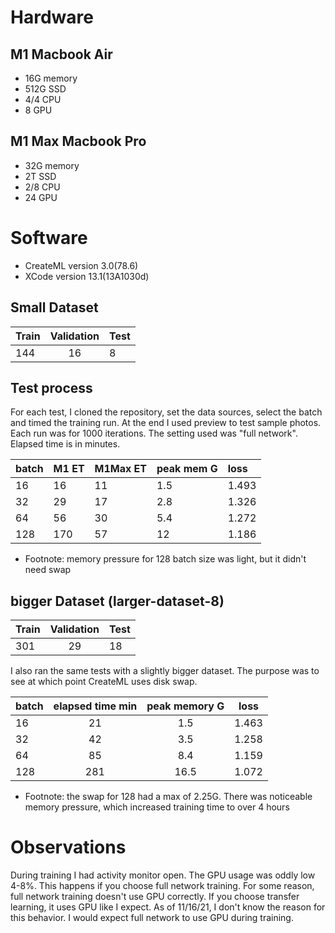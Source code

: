 # Hardware

## M1 Macbook Air
* 16G memory
* 512G SSD
* 4/4 CPU
* 8 GPU

## M1 Max Macbook Pro
* 32G memory
* 2T SSD
* 2/8 CPU
* 24 GPU

# Software
* CreateML version 3.0(78.6)
* XCode version 13.1(13A1030d) 


## Small Dataset
|Train	 | Validation | Test |
|--------|:----------:|:-----|
|144	   |16          |	8    |

## Test process

For each test, I cloned the repository, set the data sources, select the batch and timed the training run. At the end I used preview to test sample photos. Each run was for 1000 iterations. The setting used was "full network". Elapsed time is in minutes.


|batch	 | M1 ET | M1Max ET | peak mem G | loss    |
|--------|:------|:---------|:-----------|:--------|
|16	     | 16    | 11       |	1.5        | 1.493   |
|32      | 29    | 17       | 2.8        | 1.326   |
|64      | 56    | 30       | 5.4        | 1.272   |
|128     | 170   | 57       | 12         | 1.186   |

* Footnote: memory pressure for 128 batch size was light, but it didn't need swap

## bigger Dataset (larger-dataset-8)
|Train	 | Validation | Test |
|--------|:----------:|:-----|
|301	   |29          |	18   |

I also ran the same tests with a slightly bigger dataset. The purpose was to see at which point CreateML uses disk swap.

|batch	 | elapsed time min | peak memory G | loss |
|--------|:----------------:|:-------------:|------|
|16	     |21                |	1.5           |1.463 |
|32      |42                | 3.5           |1.258 |
|64      |85                | 8.4           |1.159 |
|128     |281               | 16.5          |1.072 |

* Footnote: the swap for 128 had a max of 2.25G. There was noticeable memory pressure, which increased training time to over 4 hours

# Observations

During training I had activity monitor open. The GPU usage was oddly low 4-8%. This happens if you choose full network training. For some reason, full network training doesn't use GPU correctly. If you choose transfer learning, it uses GPU like I expect. As of 11/16/21, I don't know the reason for this behavior. I would expect full network to use GPU during training.
